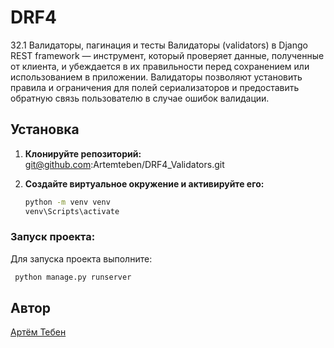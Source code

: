 # DRF4

32.1 Валидаторы, пагинация и тесты
Валидаторы (validators) в Django REST framework — инструмент,
который проверяет данные, полученные от клиента, и убеждается в их
правильности перед сохранением или использованием в приложении.
Валидаторы позволяют установить правила и ограничения для полей
сериализаторов и предоставить обратную связь пользователю в случае ошибок валидации.

## Установка

1. **Клонируйте репозиторий:**
   git@github.com:Artemteben/DRF4_Validators.git

2. **Создайте виртуальное окружение и активируйте его:**
    ```sh
    python -m venv venv
    venv\Scripts\activate
    ```

### Запуск проекта:

Для запуска проекта выполните:

```sh
 python manage.py runserver    
```

## Автор

[Aртём Тебен](https://github.com/Artemteben)

